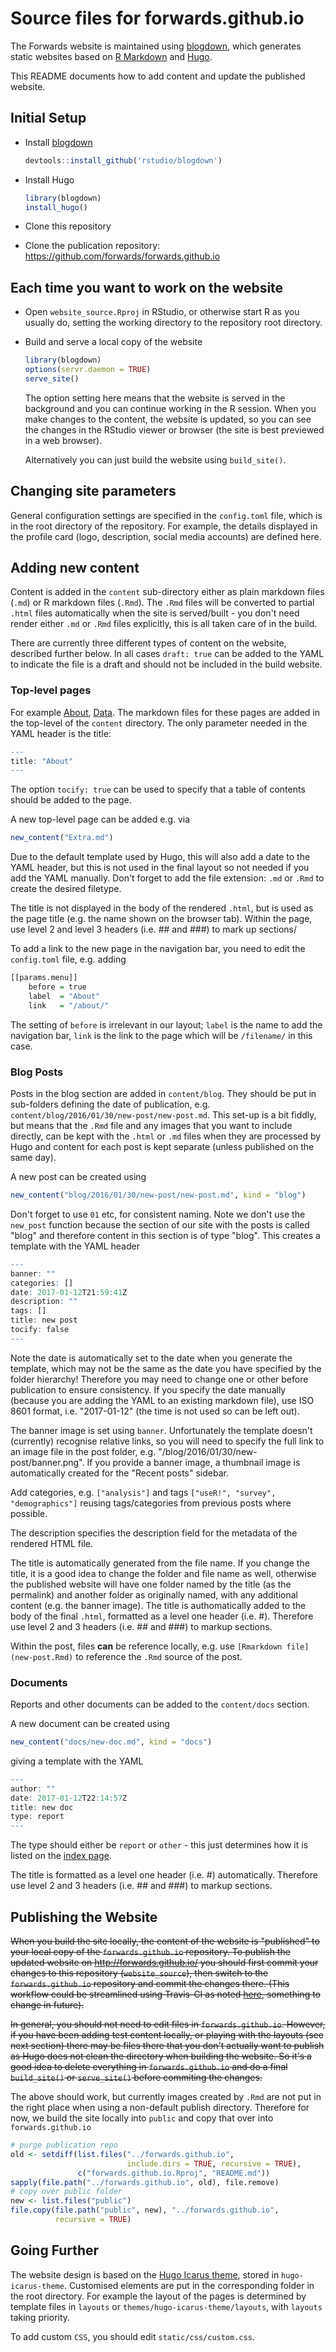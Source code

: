 # Source files for forwards.github.io

The Forwards website is maintained using [blogdown](https://github.com/rstudio/blogdown),
which generates static websites based on [R Markdown](http://rmarkdown.rstudio.com) and [Hugo](https://gohugo.io).

This README documents how to add content and update the published website.

## Initial Setup

 - Install [blogdown](https://github.com/rstudio/blogdown)
 
    ```r
    devtools::install_github('rstudio/blogdown')
    ```
 - Install Hugo
    ```r
    library(blogdown)
    install_hugo()
    ```
 - Clone this repository
 - Clone the publication repository: https://github.com/forwards/forwards.github.io
 
## Each time you want to work on the website

 - Open `website_source.Rproj` in RStudio, or otherwise start R as you usually 
 do, setting the working directory to the repository root directory.
 - Build and serve a local copy of the website
    ```r
    library(blogdown)
    options(servr.daemon = TRUE)
    serve_site()
    ```
    The option setting here means that the website is served in the background 
    and you can continue working in the R session. When you make changes to the
    content, the website is updated, so you can see the changes in the RStudio
    viewer or browser (the site is best previewed in a web browser).
    
    Alternatively you can just build the website using `build_site()`.
    
## Changing site parameters

General configuration settings are specified in the `config.toml` file, which is in 
the root directory of the repository. For example, the details displayed in the
profile card (logo, description, social media accounts) are defined here.
    
## Adding new content

Content is added in the `content` sub-directory either as plain markdown files
(`.md`) or R markdown files (`.Rmd`). The `.Rmd` files will be converted to 
partial `.html` files automatically when the site is served/built - you don't 
need render either `.md` or `.Rmd` files explicitly, this is all taken care of 
in the build.

There are currently three  different types of content on the website, described 
further below. In all cases `draft: true` can be added to the YAML to indicate
the file is a draft and should not be included in the build website.

### Top-level pages

For example [About](http://forwards.github.io/about/), [Data](http://forwards.github.io/data/). The markdown files for these pages are added in the 
top-level of the `content` directory. The only parameter needed in the YAML 
header is the title:
```r
---
title: "About"
---
```
The option `tocify: true` can be used to specify that a table of contents 
should be added to the page.

A new top-level page can be added e.g. via
```r
new_content("Extra.md")
```
Due to the default template used by Hugo, this will also add a date to the
YAML header, but this is not used in the final layout so not needed if you add 
the YAML manually. Don't forget to add the file extension: `.md`
or `.Rmd` to create the desired filetype.

The title is not displayed in the body of the rendered `.html`, but is used as 
the page title (e.g. the name shown on the browser tab). Within the page, use 
level 2 and level 3 headers (i.e. ## and ###) to mark up sections/
    
To add a link to the new page in the navigation bar, you need to edit the  
`config.toml` file, e.g. adding
```r
[[params.menu]]
    before = true
    label  = "About"
    link   = "/about/"
```
The setting of `before` is irrelevant in our layout; `label` is the name to 
add the navigation bar, `link` is the link to the page which will be `/filename/`
in this case.

### Blog Posts

Posts in the blog section are added in `content/blog`. They should be put in 
sub-folders defining the date of publication, e.g. `content/blog/2016/01/30/new-post/new-post.md`. This set-up is a bit fiddly, but
means that the `.Rmd` file and any images that you want to include directly, can
be kept with the `.html` or `.md` files when they are processed by Hugo and 
content for each post is kept separate (unless published on the same day).

A new post can be created using
```r
new_content("blog/2016/01/30/new-post/new-post.md", kind = "blog")
```
Don't forget to use `01` etc, for consistent naming. Note we don't use the 
`new_post` function because the section of our site with the posts is called 
"blog" and therefore content in this section is of type "blog". This creates a 
template with the YAML header
```r
---
banner: ""
categories: []
date: 2017-01-12T21:59:41Z
description: ""
tags: []
title: new post
tocify: false
---
```
Note the date is automatically set to the date when you generate the template, 
which may not be the same as the date you have specified by the folder 
hierarchy! Therefore you may need to change one or other before publication to 
ensure consistency. If you specify the date manually (because you are adding
the YAML to an existing markdown file), use ISO 8601 format, i.e. "2017-01-12" (the
time is not used so can be left out).

The banner image is set using `banner`. Unfortunately the template doesn't
(currently) recognise relative links, so you will need to specify the full link
to an image file in the post folder, e.g. 
"/blog/2016/01/30/new-post/banner.png". If you provide a banner image, a 
thumbnail image is automatically created for the "Recent posts" sidebar. 

Add categories, e.g. `["analysis"]` and tags 
`["useR!", "survey", "demographics"]` reusing tags/categories from previous 
posts where possible. 

The description specifies the description field for the metadata of the 
rendered HTML file.

The title is automatically generated from the file name. If you change the title,
it is a good idea to change the folder and file name as well, otherwise the 
published website will have one folder named by the title (as the permalink) and
another folder as originally named, with any additional content (e.g. the banner
image). The title is authomatically added to the body of the final `.html`,
formatted as a level one header (i.e. #). Therefore use level 2 and 3 headers 
(i.e. ## and ###) to markup sections.

Within the post, files **can** be reference locally, e.g. use
`[Rmarkdown file](new-post.Rmd)` to reference the `.Rmd` source of the post.

### Documents

Reports and other documents can be added to the `content/docs` section.

A new document can be created using
```r
new_content("docs/new-doc.md", kind = "docs")
```
giving a template with the YAML
```r
---
author: ""
date: 2017-01-12T22:14:57Z
title: new doc
type: report
---
```
The type should either be `report` or `other` - this just determines how it is
listed on the [index page](http://forwards.github.io/docs/).

The title is formatted as a level one header (i.e. #) automatically. Therefore
use level 2 and 3 headers (i.e. ## and ###) to markup sections.

## Publishing the Website

<s>When you build the site locally, the content of the website is "published" to 
your local copy of the `forwards.github.io` repository. To publish the updated
website on http://forwards.github.io/ you should first commit your changes to
this repository (`website_source`), then switch to the `forwards.github.io` 
repository and commit the changes there. (This workflow could be streamlined 
using Travis-CI as noted [here](http://disq.us/p/1eyc771), something to change 
in future).

In general, you should not need to edit files in `forwards.github.io`. However,
if you have been adding test content locally, or playing with the layouts (see 
next section) there may be files there that you don't actually want to publish 
as Hugo does not clean the directory when building the website. So it's a good 
idea to delete everything in `forwards.github.io` and do a final `build_site()`
or `serve_site()` before commiting the changes.</s>

The above should work, but currently images created by `.Rmd` are not put in the
right place when using a non-default publish directory. Therefore for now,  we 
build the site locally into `public` and copy that over into `forwards.github.io`

```r
# purge publication repo
old <- setdiff(list.files("../forwards.github.io", 
                          include.dirs = TRUE, recursive = TRUE),
               c("forwards.github.io.Rproj", "README.md"))
sapply(file.path("../forwards.github.io", old), file.remove)
# copy over public folder
new <- list.files("public")
file.copy(file.path("public", new), "../forwards.github.io", 
          recursive = TRUE)
```

## Going Further

The website design is based on the [Hugo Icarus theme](https://github.com/digitalcraftsman/hugo-icarus-theme), stored in 
`hugo-icarus-theme`. Customised elements are put in the corresponding folder
in the root directory. For example the layout of the pages is determined by 
template files in `layouts` or `themes/hugo-icarus-theme/layouts`, with 
`layouts` taking priority.

To add custom `CSS`, you should edit `static/css/custom.css`.

